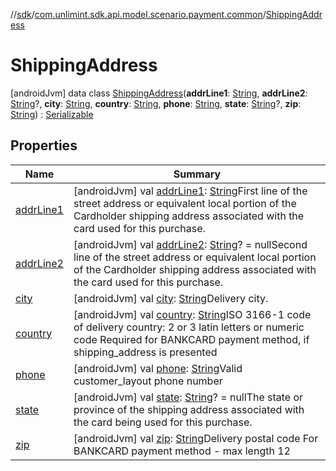 //[sdk](../../../index.md)/[com.unlimint.sdk.api.model.scenario.payment.common](../index.md)/[ShippingAddress](index.md)



# ShippingAddress  
 [androidJvm] data class [ShippingAddress](index.md)(**addrLine1**: [String](https://kotlinlang.org/api/latest/jvm/stdlib/kotlin/-string/index.html), **addrLine2**: [String](https://kotlinlang.org/api/latest/jvm/stdlib/kotlin/-string/index.html)?, **city**: [String](https://kotlinlang.org/api/latest/jvm/stdlib/kotlin/-string/index.html), **country**: [String](https://kotlinlang.org/api/latest/jvm/stdlib/kotlin/-string/index.html), **phone**: [String](https://kotlinlang.org/api/latest/jvm/stdlib/kotlin/-string/index.html), **state**: [String](https://kotlinlang.org/api/latest/jvm/stdlib/kotlin/-string/index.html)?, **zip**: [String](https://kotlinlang.org/api/latest/jvm/stdlib/kotlin/-string/index.html)) : [Serializable](https://developer.android.com/reference/kotlin/java/io/Serializable.html)   


## Properties  
  
|  Name |  Summary | 
|---|---|
| <a name="com.unlimint.sdk.api.model.scenario.payment.common/ShippingAddress/addrLine1/#/PointingToDeclaration/"></a>[addrLine1](addr-line1.md)| <a name="com.unlimint.sdk.api.model.scenario.payment.common/ShippingAddress/addrLine1/#/PointingToDeclaration/"></a> [androidJvm] val [addrLine1](addr-line1.md): [String](https://kotlinlang.org/api/latest/jvm/stdlib/kotlin/-string/index.html)First line of the street address or equivalent local portion of the Cardholder shipping address associated with the card used for this purchase.   <br>|
| <a name="com.unlimint.sdk.api.model.scenario.payment.common/ShippingAddress/addrLine2/#/PointingToDeclaration/"></a>[addrLine2](addr-line2.md)| <a name="com.unlimint.sdk.api.model.scenario.payment.common/ShippingAddress/addrLine2/#/PointingToDeclaration/"></a> [androidJvm] val [addrLine2](addr-line2.md): [String](https://kotlinlang.org/api/latest/jvm/stdlib/kotlin/-string/index.html)? = nullSecond line of the street address or equivalent local portion of the Cardholder shipping address associated with the card used for this purchase.   <br>|
| <a name="com.unlimint.sdk.api.model.scenario.payment.common/ShippingAddress/city/#/PointingToDeclaration/"></a>[city](city.md)| <a name="com.unlimint.sdk.api.model.scenario.payment.common/ShippingAddress/city/#/PointingToDeclaration/"></a> [androidJvm] val [city](city.md): [String](https://kotlinlang.org/api/latest/jvm/stdlib/kotlin/-string/index.html)Delivery city.   <br>|
| <a name="com.unlimint.sdk.api.model.scenario.payment.common/ShippingAddress/country/#/PointingToDeclaration/"></a>[country](country.md)| <a name="com.unlimint.sdk.api.model.scenario.payment.common/ShippingAddress/country/#/PointingToDeclaration/"></a> [androidJvm] val [country](country.md): [String](https://kotlinlang.org/api/latest/jvm/stdlib/kotlin/-string/index.html)ISO 3166-1 code of delivery country: 2 or 3 latin letters or numeric code Required for BANKCARD payment method, if shipping_address is presented   <br>|
| <a name="com.unlimint.sdk.api.model.scenario.payment.common/ShippingAddress/phone/#/PointingToDeclaration/"></a>[phone](phone.md)| <a name="com.unlimint.sdk.api.model.scenario.payment.common/ShippingAddress/phone/#/PointingToDeclaration/"></a> [androidJvm] val [phone](phone.md): [String](https://kotlinlang.org/api/latest/jvm/stdlib/kotlin/-string/index.html)Valid customer_layout phone number   <br>|
| <a name="com.unlimint.sdk.api.model.scenario.payment.common/ShippingAddress/state/#/PointingToDeclaration/"></a>[state](state.md)| <a name="com.unlimint.sdk.api.model.scenario.payment.common/ShippingAddress/state/#/PointingToDeclaration/"></a> [androidJvm] val [state](state.md): [String](https://kotlinlang.org/api/latest/jvm/stdlib/kotlin/-string/index.html)? = nullThe state or province of the shipping address associated with the card being used for this purchase.   <br>|
| <a name="com.unlimint.sdk.api.model.scenario.payment.common/ShippingAddress/zip/#/PointingToDeclaration/"></a>[zip](zip.md)| <a name="com.unlimint.sdk.api.model.scenario.payment.common/ShippingAddress/zip/#/PointingToDeclaration/"></a> [androidJvm] val [zip](zip.md): [String](https://kotlinlang.org/api/latest/jvm/stdlib/kotlin/-string/index.html)Delivery postal code For BANKCARD payment method - max length 12   <br>|

